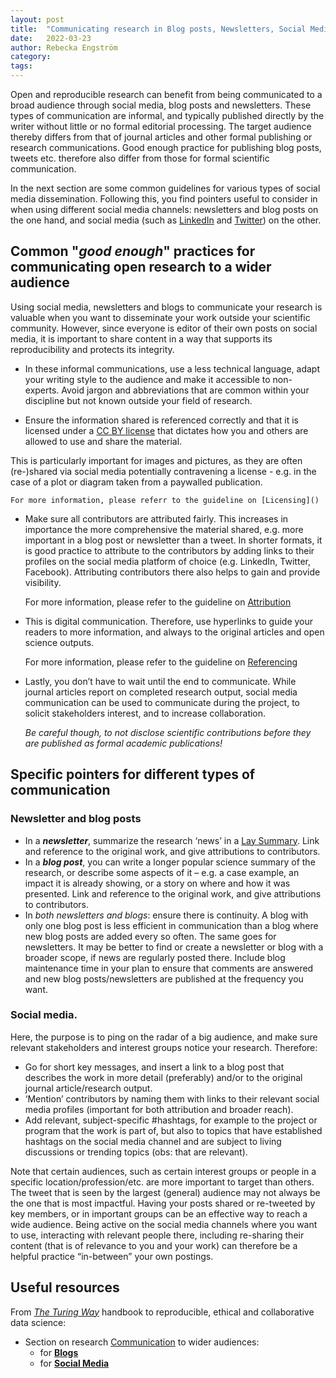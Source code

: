 ```yaml
---
layout: post
title:  "Communicating research in Blog posts, Newsletters, Social Media"
date:   2022-03-23 
author: Rebecka Engström
category: 
tags: 
---
```


Open and reproducible research can benefit from being communicated to a broad audience through social media, blog posts and newsletters. These types of communication are informal, and typically published directly by the writer without little or no formal editorial processing. The target audience thereby differs from that of journal articles and other formal publishing or research communications. Good enough practice for publishing blog posts, tweets etc. therefore also differ from those for formal scientific communication. 

In the next section are some common guidelines for various types of social media dissemination. Following this, you find pointers useful to consider in when using different social media channels: newsletters and blog posts on the one hand, and social media (such as [LinkedIn][1] and [Twitter][2]) on the other.  

## Common "*good enough*" practices for communicating open research to a wider audience

Using social media, newsletters and blogs to communicate your research is valuable when you want to disseminate your work outside your scientific community. However, since everyone is editor of their own posts on social media, it is important to share content in a way that supports its reproducibility and protects its integrity.  

- In these informal communications, use a less technical language, adapt your writing style to the audience and make it accessible to non-experts. Avoid jargon and abbreviations that are common within your discipline but not known outside your field of research. 

- Ensure the information shared is referenced correctly and that it is licensed under a [CC BY license][3] that dictates how you and others are allowed to use and share the material. 

This is particularly important for images and pictures, as they are often (re-)shared via social media potentially contravening a license - e.g. in the case of a plot or diagram taken from a paywalled publication. 

    For more information, please referr to the guideline on [Licensing]()

- Make sure all contributors are attributed fairly. This increases in importance the more comprehensive the material shared, e.g. more important in a blog post or newsletter than a tweet. In shorter formats, it is good practice to attribute to the contributors by adding links to their profiles on the social media platform of choice (e.g. LinkedIn, Twitter, Facebook). Attributing contributors there also helps to gain and provide 
visibility. 

    For more information, please refer to the guideline on [Attribution]()

- This is digital communication. Therefore, use hyperlinks to guide your readers to more information, and always to the original articles and open science outputs. 

    For more information, please refer to the guideline on [Referencing]()

- Lastly, you don’t have to wait until the end to communicate. While journal articles report on completed research output, social media communication can be used to communicate during the project, to solicit stakeholders interest, and to increase collaboration. 

    *Be careful though, to not disclose scientific contributions before they are published as formal academic publications!*


## Specific pointers for different types of communication
### Newsletter and blog posts
-	In a ***newsletter***, summarize the research ‘news’ in a [Lay Summary][1]. Link and reference to the original work, and give attributions to contributors. 
-	In a ***blog post***, you can write a longer popular science summary of the research, or describe some aspects of it – e.g. a case example, an impact it is already showing, or a story on where and how it was presented. Link and reference to the original work, and give attributions to contributors. 
-	In *both newsletters and blogs*: ensure there is continuity. A blog with only one blog post is less efficient in communication than a blog where new blog posts are added every so often. The same goes for newsletters. It may be better to find or create a newsletter or blog with a broader scope, if news are regularly posted there. Include blog maintenance time in your plan to ensure that comments are answered and new blog posts/newsletters are published at the frequency you want. 

### Social media. 
Here, the purpose is to ping on the radar of a big audience, and make sure relevant stakeholders and interest groups notice your research. Therefore:

- Go for short key messages, and insert a link to a blog post that describes the work in more detail (preferably) and/or to the original journal article/research output. 
- ‘Mention’ contributors by naming them with links to their relevant social media profiles (important for both attribution and broader reach). 
- Add relevant, subject-specific #hashtags, for example to the project or program that the work is part of, but also to topics that have established hashtags on the social media channel and are subject to living discussions or trending topics (obs: that are relevant). 

Note that certain audiences, such as certain interest groups or people in a specific location/profession/etc. are more important to target than others. The tweet that is seen by the largest (general) audience may not always be the one that is most impactful. Having your posts shared or re-tweeted by key members, or in important groups can be an effective way to reach a wide audience. Being active on the social media channels where you want to use, interacting with relevant people there, including re-sharing their content (that is of relevance to you and your work) can therefore be a helpful practice “in-between” your own postings.  


## Useful resources
From [*The Turing Way*][5] handbook to reproducible, ethical and collaborative data science:

- Section on research [Communication][6] to wider audiences:
  - for [**Blogs**][7]
  - for [**Social Media**][8]


[1]: https://www.linkedin.com/
[2]: https://twitter.com/
[3]: https://creativecommons.org/about/cclicenses/
[4]: https://the-turing-way.netlify.app/communication/lay-summaries.html 
[5]: https://the-turing-way.netlify.app/welcome.html
[6]: https://the-turing-way.netlify.app/communication/comms-overview.html
[7]: https://the-turing-way.netlify.app/communication/blogs.html
[8]: https://the-turing-way.netlify.app/communication/social-media.html